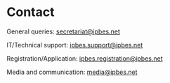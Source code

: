 # Contact

General queries: [secretariat@ipbes.net](mailto:%20secretariat@ipbes.net)

IT/Technical support: [ipbes.support@ipbes.net](mailto:ipbes.support@ipbes.net)

Registration/Application: [ipbes.registration@ipbes.net](mailto:%20ipbes.registration@ipbes.net)

Media and communication: [media@ipbes.net](mailto:%20media@ipbes.net)

